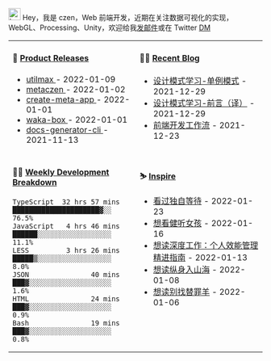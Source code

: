 
<img src="https://github.com/metaczen/metaczen/blob/master/octocat.gif" alt="hey" width="24"> Hey，我是 czen，Web 前端开发，近期在关注数据可视化的实现，WebGL、Processing、Unity，欢迎给我[发邮件](mailto:pealstyle@gmail.com)或在 Twitter [DM](https://twitter.com/ac_czen)

<table width="800px">
<tr>
<td valign="top" width="50%">

#### 🌾 <a href="https://github.com/metaczen/metaczen/blob/master/releases.md" target="_blank">Product Releases</a>

<!-- recent_releases starts -->
* <a href='https://github.com/metaczen/utilmax/releases/tag/v1.0.9' target='_blank'>utilmax </a> - 2022-01-09
* <a href='https://github.com/metaczen/metaczen/releases/tag/v0.0.1' target='_blank'>metaczen </a> - 2022-01-02
* <a href='https://github.com/metaczen/create-meta-app/releases/tag/v0.0.4' target='_blank'>create-meta-app </a> - 2022-01-01
* <a href='https://github.com/metaczen/waka-box/releases/tag/v3.0.1' target='_blank'>waka-box </a> - 2022-01-01
* <a href='https://github.com/metaczen/docs-generator-cli/releases/tag/v0.1.0' target='_blank'>docs-generator-cli </a> - 2021-11-13
<!-- recent_releases ends -->

</td>
<td valign="top" width="50%">

#### 🧗‍♂️ <a href="https://github.com/metaczen/blog/issues" target="_blank">Recent Blog</a>

<!-- blog starts -->
* <a href='https://www.github.com/metaczen/blog/issues/3' target='_blank'>设计模式学习-单例模式</a> - 2021-12-29
* <a href='https://www.github.com/metaczen/blog/issues/2' target='_blank'>设计模式学习-前言（译）</a> - 2021-12-29
* <a href='https://www.github.com/metaczen/blog/issues/1' target='_blank'>前端开发工作流</a> - 2021-12-23
<!-- blog ends -->

</td>
</tr>
<tr>
<td valign="top" width="50%">

#### 🤹‍♀️ <a href="https://gist.github.com/metaczen/0c39a3e7b4a372c6cff4a8714271308c" target="_blank">Weekly Development Breakdown</a>

<!-- code_time starts -->

```text
TypeScript  32 hrs 57 mins  █████████████████████▓░░  76.5%
JavaScript   4 hrs 46 mins  ██████░░░░░░░░░░░░░░░░░░  11.1%
LESS         3 hrs 26 mins  █████▒░░░░░░░░░░░░░░░░░░   8.0%
JSON               40 mins  ███▓░░░░░░░░░░░░░░░░░░░░   1.6%
HTML               24 mins  ███▓░░░░░░░░░░░░░░░░░░░░   0.9%
Bash               19 mins  ███▓░░░░░░░░░░░░░░░░░░░░   0.8%
```

<!-- code_time ends -->

</td>
<td valign="top" width="50%">

#### ⛷️ <a href="https://www.douban.com/people/yushangyuzui/" target="_blank">Inspire</a>

<!-- douban starts -->
* <a href='http://movie.douban.com/subject/1308741/' target='_blank'>看过独自等待</a> - 2022-01-23
* <a href='http://movie.douban.com/subject/35048413/' target='_blank'>想看健听女孩</a> - 2022-01-16
* <a href='https://book.douban.com/subject/35070618/' target='_blank'>想读深度工作：个人效能管理精进指南</a> - 2022-01-13
* <a href='https://book.douban.com/subject/35028954/' target='_blank'>想读纵身入山海</a> - 2022-01-08
* <a href='https://book.douban.com/subject/30364340/' target='_blank'>想读别找替罪羊</a> - 2022-01-06
<!-- douban ends -->

</td>
  </tr>
  </table>
